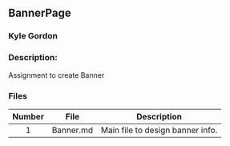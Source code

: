 ## BannerPage
### Kyle Gordon
### Description:

Assignment to create Banner

### Files

|   Number   | File            | Description                                        |
| :---: | --------------- | -------------------------------------------------- |
|   1   | Banner.md        | Main file to design banner info.      |
